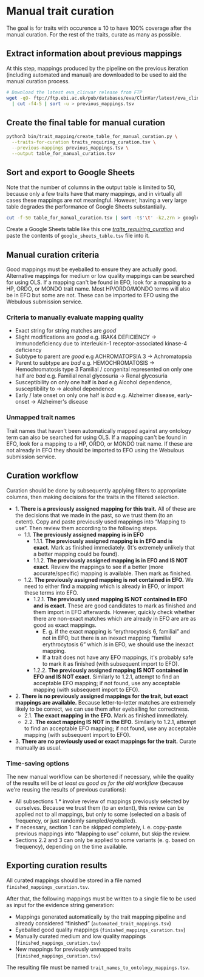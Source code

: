 # Manual trait curation

The goal is for traits with occurence ≥ 10 to have 100% coverage after the manual curation. For the rest of the
traits, curate as many as possible.

## Extract information about previous mappings
At this step, mappings produced by the pipeline on the previous iteration (including automated and manual) are
downloaded to be used to aid the manual curation process.

```bash
# Download the latest eva_clinvar release from FTP
wget -qO- ftp://ftp.ebi.ac.uk/pub/databases/eva/ClinVar/latest/eva_clinvar.txt \
  | cut -f4-5 | sort -u > previous_mappings.tsv
```

## Create the final table for manual curation
```bash
python3 bin/trait_mapping/create_table_for_manual_curation.py \
  --traits-for-curation traits_requiring_curation.tsv \
  --previous-mappings previous_mappings.tsv \
  --output table_for_manual_curation.tsv
```

## Sort and export to Google Sheets
Note that the number of columns in the output table is limited to 50, because only a few traits have that many
mappings, and in virtually all cases these mappings are not meaningful. However, having a very large table degrades
the performance of Google Sheets substantially.

```bash
cut -f-50 table_for_manual_curation.tsv | sort -t$'\t' -k2,2rn > google_sheets_table.tsv
```

Create a Google Sheets table like this one
[_traits_requiring_curation_](https://docs.google.com/spreadsheets/d/1mb_ZAEwlSTLCQYBWsihxvUGWoy-otaKFq8tIxpJVT0U/)
and paste the contents of `google_sheets_table.tsv` file into it.

## Manual curation criteria
Good mappings must be eyeballed to ensure they are actually good. Alternative mappings for medium or low quality
mappings can be searched for using OLS. If a mapping can't be found in EFO, look for a mapping to a HP, ORDO, or
MONDO trait name. Most HP/ORDO/MONDO terms will also be in EFO but some are not. These can be imported to EFO using
the Webulous submission service.

### Criteria to manually evaluate mapping quality
* Exact string for string matches are _good_
* Slight modifications are _good_ e.g. IRAK4 DEFICIENCY → Immunodeficiency due to interleukin-1 receptor-associated
  kinase-4 deficiency
* Subtype to parent are _good_ e.g ACHROMATOPSIA 3 → Achromatopsia
* Parent to subtype are _bad_ e.g. HEMOCHROMATOSIS → Hemochromatosis type 3
Familial / congenital represented on only one half are _bad_ e.g. Familial renal glycosuria → Renal glycosuria
* Susceptibility on only one half is _bad_ e.g Alcohol dependence, susceptibility to → alcohol dependence
* Early / late onset on only one half is _bad_ e.g. Alzheimer disease, early-onset → Alzheimer's disease

### Unmapped trait names
Trait names that haven't been automatically mapped against any ontology term can also be searched for using OLS. If a
mapping can't be found in EFO, look for a mapping to a HP, ORDO, or MONDO trait name. If these are not already in EFO
they should be imported to EFO using the Webulous submission service.

## Curation workflow
Curation should be done by subsequently applying filters to appropriate columns, then making decisions for the traits
in the filtered selection.

* 1\. **There is a previously assigned mapping for this trait.** All of these are the decisions that we made in the
  past, so we trust them (to an extent). Copy and paste previously used mappings into “Mapping to use”. Then review
  them according to the following steps.
  * 1.1. **The previously assigned mapping is in EFO**
    * 1.1.1. **The previously assigned mapping is in EFO and is exact.** Mark as finished immediately. (It's
      extremely unlikely that a better mapping could be found).
    * 1.1.2. **The previously assigned mapping is in EFO and IS NOT exact.** Review the mappings to see if a better
      (more accurate/specific) mapping is available. Then mark as finished.
  * 1.2. **The previously assigned mapping is not contained in EFO.** We need to either find a mapping which is
    already in EFO, or import these terms into EFO.
    * 1.2.1. **The previously used mapping IS NOT contained in EFO and is exact.** These are good candidates to mark
      as finished and them import in EFO afterwards. However, quickly check whether there are non-exact matches which
      are already in EFO are are as good as exact mappings.
      * E. g. if the exact mapping is “erythrocytosis 6, familial” and not in EFO, but there is an inexact mapping
        “familial erythrocytosis 6” which *is* in EFO, we should use the inexact mapping.
      * If a trait does not have any EFO mappings, it's probably safe to mark it as finished (with subsequent import
        to EFO).
    * 1.2.2. **The previously assigned mapping IS NOT contained in EFO and IS NOT exact.** Similarly to 1.2.1,
      attempt to find an acceptable EFO mapping; if not found, use any acceptable mapping (with subsequent import to
      EFO).
* 2\. **There is no previously assigned mappings for the trait, but exact mappings are available.** Because
  letter-to-letter matches are extremely likely to be correct, we can use them after eyeballing for correctness.
  * 2.1. **The exact mapping in the EFO.** Mark as finished immediately.
  * 2.2. **The exact mapping IS NOT in the EFO.** Similarly to 1.2.1, attempt to find an acceptable EFO mapping; if
    not found, use any acceptable mapping (with subsequent import to EFO).
* 3\. **There are no previously used or exact mappings for the trait.** Curate manually as usual.

### Time-saving options
The new manual workflow can be shortened if necessary, while the quality of the results will be _at least as good as
for the old workflow_ (because we're reusing the results of previous curations):
* All subsections 1.\* involve review of mappings previously selected by ourselves. Because we trust them (to an
  extent), this review can be applied not to all mappings, but only to some (selected on a basis of frequency, or
  just randomly sampled/eyeballed).
* If necessary, section 1 can be skipped completely, i. e. copy-paste previous mappings into “Mapping to use” column,
  but skip the review.
* Sections 2.2 and 3 can only be applied to some variants (e. g. based on frequency), depending on the time
  available.

## Exporting curation results
All curated mappings should be stored in a file named `finished_mappings_curation.tsv`.
 
After that, the following mappings must be written to a single file to be used as input for the evidence string
generation:
* Mappings generated automatically by the trait mapping pipeline and already considered “finished”
  (`automated_trait_mappings.tsv`)
* Eyeballed good quality mappings (`finished_mappings_curation.tsv`)
* Manually curated medium and low quality mappings (`finished_mappings_curation.tsv`)
* New mappings for previously unmapped traits (`finished_mappings_curation.tsv`)

The resulting file must be named `trait_names_to_ontology_mappings.tsv`.
